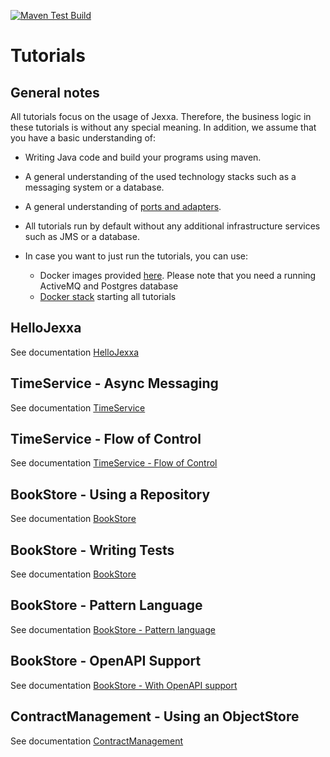 [![Maven Test Build](https://github.com/jexxa-projects/JexxaTutorials/actions/workflows/mavenBuild.yml/badge.svg)](https://github.com/jexxa-projects/JexxaTutorials/actions/workflows/mavenBuild.yml)

# Tutorials 

## General notes

All tutorials focus on the usage of Jexxa. Therefore, the business logic in these tutorials is without any special 
meaning. In addition, we assume that you have a basic understanding of: 
* Writing Java code and build your programs using maven.

* A general understanding of the used technology stacks such as a messaging system or a database.

* A general understanding of [ports and adapters](https://herbertograca.com/2017/11/16/explicit-architecture-01-ddd-hexagonal-onion-clean-cqrs-how-i-put-it-all-together/).

* All tutorials run by default without any additional infrastructure services such as JMS or a database.

* In case you want to just run the tutorials, you can use: 
  * Docker images provided [here](https://github.com/jexxa-projects?tab=packages&repo_name=JexxaTutorials). Please note that you need a running ActiveMQ and Postgres database   
  * [Docker stack](deploy/docker-compose.yml) starting all tutorials 
  
## HelloJexxa
See documentation [HelloJexxa](HelloJexxa/README.md)

## TimeService - Async Messaging
See documentation [TimeService](TimeService/README.md)

## TimeService - Flow of Control
See documentation [TimeService - Flow of Control](TimeService/README-FlowOfControl.md)

## BookStore - Using a Repository  
See documentation [BookStore](BookStore/README.md)

## BookStore - Writing Tests 
See documentation [BookStore](BookStore/README-JexxaTest.md)

## BookStore - Pattern Language 
See documentation [BookStore - Pattern language](BookStore/README-PatternLanguage.md)

## BookStore - OpenAPI Support 
See documentation [BookStore - With OpenAPI support](BookStore/README-OPENAPI.md)

## ContractManagement - Using an ObjectStore  
See documentation [ContractManagement](ContractManagement/README.md)


